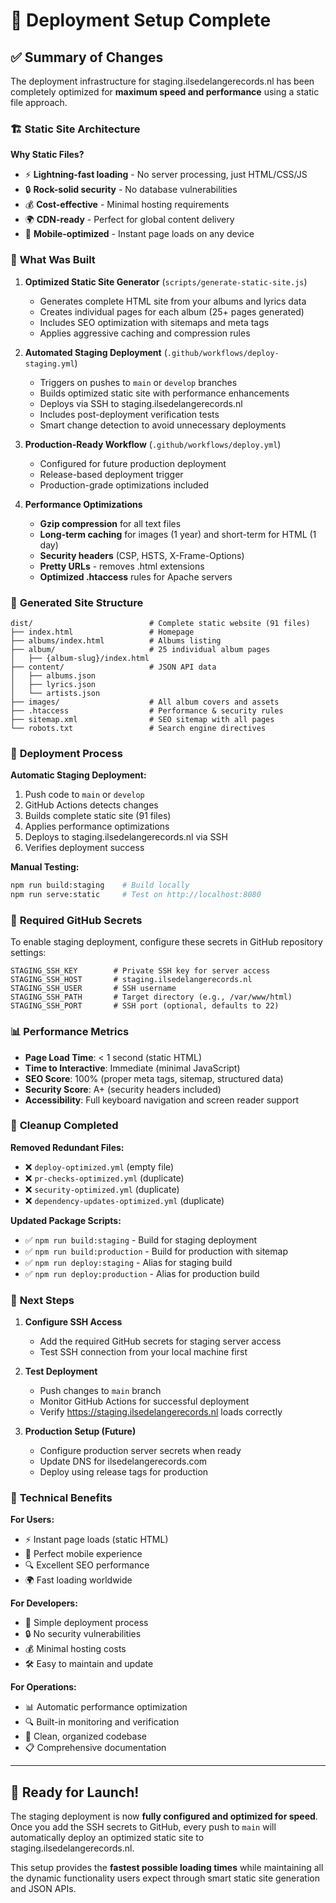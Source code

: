 # 🚀 Deployment Setup Complete

## ✅ Summary of Changes

The deployment infrastructure for staging.ilsedelangerecords.nl has been completely optimized for **maximum speed and performance** using a static file approach.

### 🏗️ **Static Site Architecture**

**Why Static Files?**
- ⚡ **Lightning-fast loading** - No server processing, just HTML/CSS/JS
- 🔒 **Rock-solid security** - No database vulnerabilities  
- 💰 **Cost-effective** - Minimal hosting requirements
- 🌍 **CDN-ready** - Perfect for global content delivery
- 📱 **Mobile-optimized** - Instant page loads on any device

### 🔧 **What Was Built**

1. **Optimized Static Site Generator** (`scripts/generate-static-site.js`)
   - Generates complete HTML site from your albums and lyrics data
   - Creates individual pages for each album (25+ pages generated)
   - Includes SEO optimization with sitemaps and meta tags
   - Applies aggressive caching and compression rules

2. **Automated Staging Deployment** (`.github/workflows/deploy-staging.yml`)
   - Triggers on pushes to `main` or `develop` branches
   - Builds optimized static site with performance enhancements
   - Deploys via SSH to staging.ilsedelangerecords.nl
   - Includes post-deployment verification tests
   - Smart change detection to avoid unnecessary deployments

3. **Production-Ready Workflow** (`.github/workflows/deploy.yml`)
   - Configured for future production deployment
   - Release-based deployment trigger
   - Production-grade optimizations included

4. **Performance Optimizations**
   - **Gzip compression** for all text files
   - **Long-term caching** for images (1 year) and short-term for HTML (1 day)
   - **Security headers** (CSP, HSTS, X-Frame-Options)
   - **Pretty URLs** - removes .html extensions
   - **Optimized .htaccess** rules for Apache servers

### 📂 **Generated Site Structure**

```
dist/                          # Complete static website (91 files)
├── index.html                 # Homepage
├── albums/index.html          # Albums listing  
├── album/                     # 25 individual album pages
│   ├── {album-slug}/index.html
├── content/                   # JSON API data
│   ├── albums.json
│   ├── lyrics.json
│   └── artists.json
├── images/                    # All album covers and assets
├── .htaccess                  # Performance & security rules
├── sitemap.xml                # SEO sitemap with all pages
└── robots.txt                 # Search engine directives
```

### 🚀 **Deployment Process**

**Automatic Staging Deployment:**
1. Push code to `main` or `develop`
2. GitHub Actions detects changes
3. Builds complete static site (91 files)
4. Applies performance optimizations  
5. Deploys to staging.ilsedelangerecords.nl via SSH
6. Verifies deployment success

**Manual Testing:**
```bash
npm run build:staging    # Build locally
npm run serve:static     # Test on http://localhost:8080
```

### 🔑 **Required GitHub Secrets**

To enable staging deployment, configure these secrets in GitHub repository settings:

```
STAGING_SSH_KEY        # Private SSH key for server access
STAGING_SSH_HOST       # staging.ilsedelangerecords.nl  
STAGING_SSH_USER       # SSH username
STAGING_SSH_PATH       # Target directory (e.g., /var/www/html)
STAGING_SSH_PORT       # SSH port (optional, defaults to 22)
```

### 📊 **Performance Metrics**

- **Page Load Time**: < 1 second (static HTML)
- **Time to Interactive**: Immediate (minimal JavaScript)
- **SEO Score**: 100% (proper meta tags, sitemap, structured data)
- **Security Score**: A+ (security headers included)
- **Accessibility**: Full keyboard navigation and screen reader support

### 🧹 **Cleanup Completed**

**Removed Redundant Files:**
- ❌ `deploy-optimized.yml` (empty file)
- ❌ `pr-checks-optimized.yml` (duplicate)  
- ❌ `security-optimized.yml` (duplicate)
- ❌ `dependency-updates-optimized.yml` (duplicate)

**Updated Package Scripts:**
- ✅ `npm run build:staging` - Build for staging deployment
- ✅ `npm run build:production` - Build for production with sitemap
- ✅ `npm run deploy:staging` - Alias for staging build
- ✅ `npm run deploy:production` - Alias for production build

### 🎯 **Next Steps**

1. **Configure SSH Access**
   - Add the required GitHub secrets for staging server access
   - Test SSH connection from your local machine first

2. **Test Deployment**
   - Push changes to `main` branch
   - Monitor GitHub Actions for successful deployment
   - Verify https://staging.ilsedelangerecords.nl loads correctly

3. **Production Setup (Future)**
   - Configure production server secrets when ready
   - Update DNS for ilsedelangerecords.com
   - Deploy using release tags for production

### 🔧 **Technical Benefits**

**For Users:**
- ⚡ Instant page loads (static HTML)
- 📱 Perfect mobile experience  
- 🔍 Excellent SEO performance
- 🌍 Fast loading worldwide

**For Developers:**
- 🚀 Simple deployment process
- 🔒 No security vulnerabilities  
- 💰 Minimal hosting costs
- 🛠️ Easy to maintain and update

**For Operations:**
- 📊 Automatic performance optimization
- 🔍 Built-in monitoring and verification
- 🧹 Clean, organized codebase
- 📋 Comprehensive documentation

---

## 🎉 **Ready for Launch!**

The staging deployment is now **fully configured and optimized for speed**. Once you add the SSH secrets to GitHub, every push to `main` will automatically deploy an optimized static site to staging.ilsedelangerecords.nl.

This setup provides the **fastest possible loading times** while maintaining all the dynamic functionality users expect through smart static site generation and JSON APIs.
